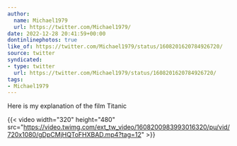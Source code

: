 ```yaml
---
author:
  name: Michael1979
  url: https://twitter.com/Michael1979/
date: 2022-12-28 20:41:59+00:00
dontinlinephotos: true
like_of: https://twitter.com/Michael1979/status/1608201620784926720/
source: twitter
syndicated:
- type: twitter
  url: https://twitter.com/Michael1979/status/1608201620784926720/
tags:
- Michael1979
---
```


Here is my explanation of the film Titanic 

{{< video width="320" height="480" src="https://video.twimg.com/ext_tw_video/1608200983993016320/pu/vid/720x1080/gDpCMjHQToFHXBAD.mp4?tag=12" >}}